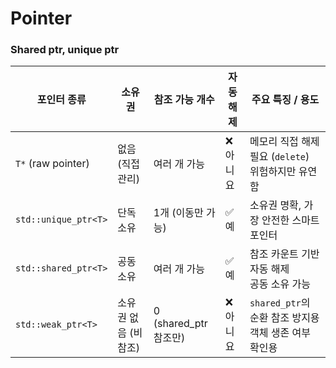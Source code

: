 # Pointer


### Shared ptr, unique ptr

| 포인터 종류               | 소유권          | 참조 가능 개수            | 자동 해제 | 주요 특징 / 용도                              |
| -------------------- | ------------ | ------------------- | ----- | --------------------------------------- |
| `T*` (raw pointer)   | 없음 (직접 관리)   | 여러 개 가능             | ❌ 아니요 | 메모리 직접 해제 필요 (`delete`)<br>위험하지만 유연함    |
| `std::unique_ptr<T>` | 단독 소유        | 1개 (이동만 가능)         | ✅ 예   | 소유권 명확, 가장 안전한 스마트 포인터                  |
| `std::shared_ptr<T>` | 공동 소유        | 여러 개 가능             | ✅ 예   | 참조 카운트 기반 자동 해제<br>공동 소유 가능             |
| `std::weak_ptr<T>`   | 소유권 없음 (비참조) | 0 (shared\_ptr 참조만) | ❌ 아니요 | `shared_ptr`의 순환 참조 방지용<br>객체 생존 여부 확인용 |
